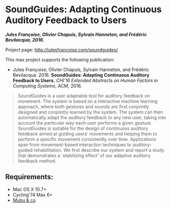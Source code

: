 # SoundGuides: Adapting Continuous Auditory Feedback to Users
___Jules Françoise, Olivier Chapuis, Sylvain Hanneton, and Frédéric Bevilacqua, 2016.___

Project page: http://julesfrancoise.com/soundguides/

This max project supports the following publication:

- Jules Françoise, Olivier Chapuis, Sylvain Hanneton, and Frédéric Bevilacqua. 2016. __SoundGuides: Adapting Continuous Auditory Feedback to Users.__ _CHI’16 Extended Abstracts on Human Factors in Computing Systems_, ACM, 2016.

> SoundGuides is a user adaptable tool for auditory feedback on movement. The system is based on a interactive machine learning approach, where both gestures and sounds are first conjointly designed and conjointly learned by the system. The system can then automatically adapt the auditory feedback to any new user, taking into account the particular way each user performs a given gesture. SoundGuides is suitable for the design of continuous auditory feedback aimed at guiding users’ movements and helping them to perform a specific movement consistently over time. Applications span from movement-based interaction techniques to auditory-guided rehabilitation. We first describe our system and report a study that demonstrates a `stabilizing effect’ of our adaptive auditory feedback method.

## Requirements:
- Mac OS X 10.7+
- Cycling'74 Max 6+
- [Mubu & co](http://ismm.ircam.fr/mubu/)